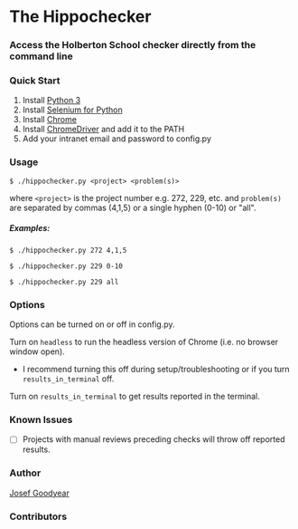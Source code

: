 # The Hippochecker
### Access the Holberton School checker directly from the command line
### Quick Start
1. Install [Python 3](https://www.python.org/downloads/)
2. Install [Selenium for Python](https://selenium-python.readthedocs.io/)
3. Install [Chrome](https://www.google.com/chrome/)
4. Install [ChromeDriver](https://sites.google.com/a/chromium.org/chromedriver/downloads) and add it to the PATH
5. Add your intranet email and password to config.py
### Usage

`$ ./hippochecker.py <project> <problem(s)>`

where `<project>` is the project number e.g. 272, 229, etc.
and `problem(s)` are separated by commas (4,1,5) or a single hyphen (0-10) or "all".

##### Examples:
`$ ./hippochecker.py 272 4,1,5`

`$ ./hippochecker.py 229 0-10`

`$ ./hippochecker.py 229 all`
    
    
### Options
Options can be turned on or off in config.py.

Turn on `headless` to run the headless version of Chrome (i.e. no browser window open).

-  I recommend turning this off during setup/troubleshooting or if you turn `results_in_terminal` off.

Turn on `results_in_terminal` to get results reported in the terminal.



### Known Issues
- [ ] Projects with manual reviews preceding checks will throw off reported results. 


### Author
[Josef Goodyear](https://github.com/JosefGoodyear)

### Contributors

